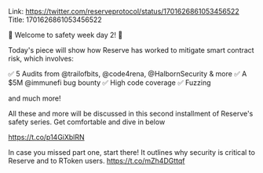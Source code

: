 Link:  https://twitter.com/reserveprotocol/status/1701626861053456522
Title: 1701626861053456522

🦺 Welcome to safety week day 2! 🦺

Today's piece will show how Reserve has worked to mitigate smart contract risk, which involves:

✅ 5 Audits from @trailofbits, @code4rena, @HalbornSecurity &amp; more
✅ A $5M @immunefi bug bounty
✅ High code coverage
✅ Fuzzing

and much more!

All these and more will be discussed in this second installment of Reserve's safety series. Get comfortable and dive in below

https://t.co/p14GiXblRN

In case you missed part one, start there! It outlines why security is critical to Reserve and to RToken users. https://t.co/mZh4DGttqf